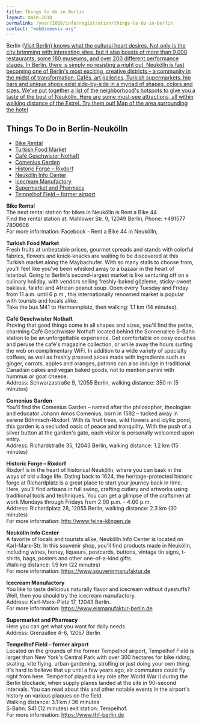 ```yaml
---
title: Things to do in Berlin
layout: main-2018
permalink: /year/2018/info/registration/things-to-do-in-berlin
contact: "web@ieeevis.org"
---
```

Berlin (<a href="https://www.visitberlin.de/en">Visit Berlin) knows what the cultural heart desires. Not only is the city brimming with interesting sites, but it also boasts of more than 9,000 restaurants, some 180 museums, and over 200 different performance stages. In Berlin, there is simply no resisting a night out. Neukölln is fast becoming one of Berlin's most exciting, creative districts – a community in the midst of transformation. Cafés, art galleries, Turkish supermarkets, hip bars and unique shops exist side-by-side in a myriad of shapes, colors and sizes. We've put together a list of the neighborhood's hotspots to give you a taste of the best of Neukölln. Here are some must-see attractions, all within walking distance of the Estrel. Try them out!
<a href="/attachments/HotelMap_Estrel_Neukoelln.pdf">Map of the area surrounding the hotel</a> 

## <a name='todo'></a>Things To Do in Berlin-Neukölln

* [Bike Rental](#bike)
* [Turkish Food Market](#food-market)
* [Café Geschwister Nothaft](#cafe)
* [Comenius Garden](#garden)
* [Historic Forge – Rixdorf  ](#rixdorf)
* [Neukölln Info Center  ](#info-center)
* [Icecream Manufactory](#icecream)
* [Supermarket and Pharmacy](#supermarket-pharmacy)
* [Tempelhof Field – former airport](#tempelhof)

<a name='bike'></a>**Bike Rental**   
The next rental station for bikes in Neukölln is Rent a Bike 44. <br/>
Find the rental station at: Mahlower Str. 9, 12049 Berlin, Phone: +491577 7800606 <br/>
For more information: Facebook - Rent a Bike 44 in Neukölln, 

<a name='food-market'></a>**Turkish Food Market**    
Fresh fruits at unbeatable prices, gourmet spreads and stands with colorful fabrics, flowers and knick-knacks are waiting to be discovered at this Turkish market along the Maybachufer. With so many stalls to choose from, you'll feel like you've been whisked away to a bazaar in the heart of Istanbul. Going to Berlin's second-largest market is like venturing off on a culinary holiday, with vendors selling freshly-baked gözleme, sticky-sweet baklava, falafel and African peanut soup. Open every Tuesday and Friday from 11 a.m. until 6 p.m., this internationally renowned market is popular with tourists and locals alike.<br/> 
Take the bus M41 to Hermannplatz, then walking: 1.1 km (14 minutes).

<a name='cafe'></a>**Café Geschwister Nothaft**  
Proving that good things come in all shapes and sizes, you'll find the petite, charming Café Geschwister Nothaft located behind the Sonnenallee S-Bahn station to be an unforgettable experience. Get comfortable on cosy couches and peruse the café's magazine collection, or while away the hours surfing the web on complimentary WiFi. In addition to a wide variety of specialty coffees, as well as freshly pressed juices made with ingredients such as ginger, carrots, apples and oranges, patrons can also indulge in traditional Canadian cakes and vegan baked goods, not to mention panini with hummus or goat cheese.<br/>
Address: Schwarzastraße 9, 12055 Berlin, walking distance: 350 m (5 minutes)

<a name='garden'></a>**Comenius Garden**  
You'll find the Comenius Garden – named after the philosopher, theologian and educator Johann Amos Comenius, born in 1592 – tucked away in serene Böhmisch-Rixdorf. With its fruit trees, wild flowers and idyllic pond, this garden is a secluded oasis of peace and tranquility. With the push of a silver button at the garden's gate, each visitor is personally welcomed upon entry.<br/>
Address: Richardstraße 35, 12043 Berlin, walking distance: 1.2 km (15 minutes)

<a name='rixdorf'></a>**Historic Forge – Rixdorf**    
Rixdorf is in the heart of historical Neukölln, where you can bask in the ways of old village life. Dating back to 1624, the heritage-protected historic forge at Richardplatz is a great place to start your journey back in time. Here, you'll find artisans in full swing, crafting cutlery and artworks using traditional tools and techniques. You can get a glimpse of the craftsmen at work Mondays through Fridays from 2:00 p.m. - 4:00 p.m. <br/>
Address: Richardplatz 28, 12055 Berlin, walking distance: 2.3 km (30 minutes)<br/>
For more information: <a href="http://www.feine-klingen.de">http://www.feine-klingen.de</a>

<a name='info-center'></a>**Neukölln Info Center**    
A favorite of locals and tourists alike, Neukölln Info Center is located on Karl-Marx-Str. In this souvenir shop, you'll find products made in Neukölln, including wines, honey, liqueurs, postcards, buttons, vintage tin signs, t-shirts, bags, posters and other one-of-a-kind gifts. <br/> 
Walking distance: 1.9 km (22 minutes)<br/>
For more information: <a href="https://www.souvenirmanufaktur.de">https://www.souvenirmanufaktur.de</a>

<a name='icecream'></a>**Icecream Manufactory**   
You like to taste delicious naturally flavor and icecream without dyestuffs? Well, then you should try the icecream manufactory.<br/>
Address: Karl-Marx-Platz 17, 12043 Berlin. <br/>
For more information: <a href="https://www.eismanufaktur-berlin.de">https://www.eismanufaktur-berlin.de</a>

<a name='supermarket-pharmacy'></a>**Supermarket and Pharmacy**    
Here you can get what you want for daily needs. <br/>
Address:  Grenzallee 4-6, 12057 Berlin

<a name='tempelhof'></a>**Tempelhof Field – former airport**    
Located on the grounds of the former Tempelhof airport, Tempelhof Field is larger than New York's Central Park with over 300 hectares for bike riding, skating, kite flying, urban gardening, strolling or just doing your own thing. It's hard to believe that up until a few years ago, air commuters could fly right from here. Tempelhof played a key role after World War II during the Berlin blockade, when supply planes landed at the site in 90-second intervals. You can read about this and other notable events in the airport's history on various plaques on the field.<br/>
Walking distance: 3.1 km / 36 minutes <br/>
S-Bahn: S41 (12 minutes) exit station: Tempelhof.<br/>
For more information: <a href="https://www.thf-berlin.de">https://www.thf-berlin.de</a>

